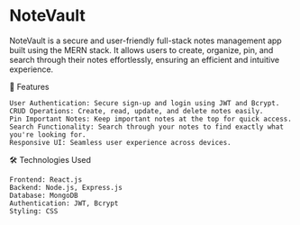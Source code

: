 # NoteVault
NoteVault is a secure and user-friendly full-stack notes management app built using the MERN stack. It allows users to create, organize, pin, and search through their notes effortlessly, ensuring an efficient and intuitive experience.


🚀 Features

    User Authentication: Secure sign-up and login using JWT and Bcrypt.
    CRUD Operations: Create, read, update, and delete notes easily.
    Pin Important Notes: Keep important notes at the top for quick access.
    Search Functionality: Search through your notes to find exactly what you're looking for.
    Responsive UI: Seamless user experience across devices.

🛠️ Technologies Used

    Frontend: React.js
    Backend: Node.js, Express.js
    Database: MongoDB
    Authentication: JWT, Bcrypt
    Styling: CSS



